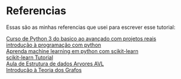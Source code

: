 # Referencias

Essas são as minhas referencias que usei para escrever esse tutorial:

<a href="https://www.udemy.com/share/101ufc3@RX1rcCxGPYZ5arOb4Wiu1vCDG-HQETyND7SOFCYR_lc3m0KX5g9XvWCmfld8AuujOQ==/">Curso de Python 3 do basico ao avançado com projetos reais</a><br>
<a href="https://www.amazon.com.br/Introdu%C3%A7%C3%A3o-Programa%C3%A7%C3%A3o-com-Python-programa%C3%A7%C3%A3o/dp/8575228862/ref=asc_df_8575228862/?tag=googleshopp06-20&linkCode=df0&hvadid=654182091978&hvpos=&hvnetw=g&hvrand=195870788681869167&hvpone=&hvptwo=&hvqmt=&hvdev=m&hvdvcmdl=&hvlocint=&hvlocphy=1001634&hvtargid=pla-2292216075009&psc=1&mcid=c93f629b947b3397a2a755382f5f8061">introdução à programação com python</a><br>
<a href="https://www.udemy.com/share/102zWU3@vpvUee5M6e7sGjS0660qAMhs8R7-bxMMNR4uDdEktPbNS7Ku9h2mBgdEiN_zfcl02g==/">Aprenda machine learning em python com scikit-learn</a><br>
<a href="https://scikit-learn.org/stable/tutorial/index.html">scikit-learn Tutorial</a><br>
<a href="https://youtu.be/YkF76cOgtMQ?si=FWCpkOh6SeqUgGKO">Aula de Estrutura de dados Arvores AVL</a><br>
<a href="https://youtube.com/playlist?list=PLrVGp617x0hAm90-7zQzbRsSOnN2Vbr-I&si=LX86qgc7iO97hEU-">Introdução à Teoria dos Grafos</a><br>